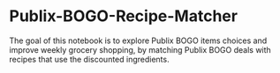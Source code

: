 # Publix-BOGO-Recipe-Matcher
The goal of this notebook is to explore Publix BOGO items choices and improve weekly grocery shopping, by matching Publix BOGO deals with recipes that use the discounted ingredients.
